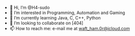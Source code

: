 - 👋 Hi, I’m @H4-sudo
- 👀 I’m interested in Programming, Automation and Gaming
- 🌱 I’m currently learning Java, C, C++, Python
- 💞️ I’m looking to collaborate on [404]
- 📫 How to reach me: e-mail me at waft_ham.0r@icloud.com

<!---
H4-sudo/H4-sudo is a ✨ special ✨ repository because its `README.md` (this file) appears on your GitHub profile.
You can click the Preview link to take a look at your changes.
--->

